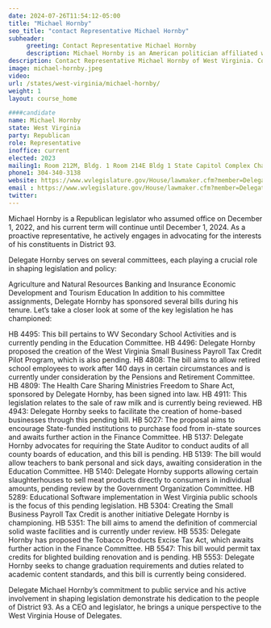 ```yaml
---
date: 2024-07-26T11:54:12-05:00
title: "Michael Hornby"
seo_title: "contact Representative Michael Hornby"
subheader:
     greeting: Contact Representative Michael Hornby
     description: Michael Hornby is an American politician affiliated with the Republican Party. He serves as a member of the West Virginia House of Delegates, representing District 93, and assumed office on December 1, 2022.
description: Contact Representative Michael Hornby of West Virginia. Contact information for Michael Hornby includes email address, phone number, and mailing address.
image: michael-hornby.jpeg
video:
url: /states/west-virginia/michael-hornby/
weight: 1
layout: course_home

####candidate
name: Michael Hornby
state: West Virginia
party: Republican
role: Representative
inoffice: current
elected: 2023
mailing1: Room 212M, Bldg. 1 Room 214E Bldg 1 State Capitol Complex Charleston, WV 25305
phone1: 304-340-3138
website: https://www.wvlegislature.gov/House/lawmaker.cfm?member=Delegate%20Hornby/
email : https://www.wvlegislature.gov/House/lawmaker.cfm?member=Delegate%20Hornby/
twitter:
---
```

Michael Hornby is a Republican legislator who assumed office on December 1, 2022, and his current term will continue until December 1, 2024. As a proactive representative, he actively engages in advocating for the interests of his constituents in District 93.

Delegate Hornby serves on several committees, each playing a crucial role in shaping legislation and policy:

Agriculture and Natural Resources
Banking and Insurance
Economic Development and Tourism
Education
In addition to his committee assignments, Delegate Hornby has sponsored several bills during his tenure. Let’s take a closer look at some of the key legislation he has championed:

HB 4495: This bill pertains to WV Secondary School Activities and is currently pending in the Education Committee.
HB 4496: Delegate Hornby proposed the creation of the West Virginia Small Business Payroll Tax Credit Pilot Program, which is also pending.
HB 4808: The bill aims to allow retired school employees to work after 140 days in certain circumstances and is currently under consideration by the Pensions and Retirement Committee.
HB 4809: The Health Care Sharing Ministries Freedom to Share Act, sponsored by Delegate Hornby, has been signed into law.
HB 4911: This legislation relates to the sale of raw milk and is currently being reviewed.
HB 4943: Delegate Hornby seeks to facilitate the creation of home-based businesses through this pending bill.
HB 5027: The proposal aims to encourage State-funded institutions to purchase food from in-state sources and awaits further action in the Finance Committee.
HB 5137: Delegate Hornby advocates for requiring the State Auditor to conduct audits of all county boards of education, and this bill is pending.
HB 5139: The bill would allow teachers to bank personal and sick days, awaiting consideration in the Education Committee.
HB 5140: Delegate Hornby supports allowing certain slaughterhouses to sell meat products directly to consumers in individual amounts, pending review by the Government Organization Committee.
HB 5289: Educational Software implementation in West Virginia public schools is the focus of this pending legislation.
HB 5304: Creating the Small Business Payroll Tax Credit is another initiative Delegate Hornby is championing.
HB 5351: The bill aims to amend the definition of commercial solid waste facilities and is currently under review.
HB 5535: Delegate Hornby has proposed the Tobacco Products Excise Tax Act, which awaits further action in the Finance Committee.
HB 5547: This bill would permit tax credits for blighted building renovation and is pending.
HB 5553: Delegate Hornby seeks to change graduation requirements and duties related to academic content standards, and this bill is currently being considered.

Delegate Michael Hornby’s commitment to public service and his active involvement in shaping legislation demonstrate his dedication to the people of District 93. As a CEO and legislator, he brings a unique perspective to the West Virginia House of Delegates.
